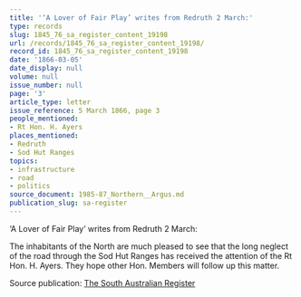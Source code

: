 ```yaml
---
title: '‘A Lover of Fair Play’ writes from Redruth 2 March:'
type: records
slug: 1845_76_sa_register_content_19198
url: /records/1845_76_sa_register_content_19198/
record_id: 1845_76_sa_register_content_19198
date: '1866-03-05'
date_display: null
volume: null
issue_number: null
page: '3'
article_type: letter
issue_reference: 5 March 1866, page 3
people_mentioned:
- Rt Hon. H. Ayers
places_mentioned:
- Redruth
- Sod Hut Ranges
topics:
- infrastructure
- road
- politics
source_document: 1985-87_Northern__Argus.md
publication_slug: sa-register
---
```


‘A Lover of Fair Play’ writes from Redruth 2 March:

The inhabitants of the North are much pleased to see that the long neglect of the road through the Sod Hut Ranges has received the attention of the Rt Hon. H. Ayers.  They hope other Hon. Members will follow up this matter.

Source publication: [The South Australian Register](/publications/sa-register/)
